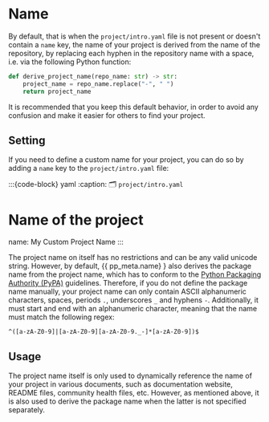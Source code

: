 # Name

By default, that is when the `project/intro.yaml` file is not present or doesn't contain a `name` key,
the name of your project is derived from the name of the repository,
by replacing each hyphen in the repository name with a space, i.e. via the following Python function:
```python
def derive_project_name(repo_name: str) -> str:
    project_name = repo_name.replace("-", " ")
    return project_name
```
It is recommended that you keep this default behavior, in order to avoid any confusion
and make it easier for others to find your project.


## Setting
If you need to define a custom name
for your project, you can do so by adding a `name` key to the `project/intro.yaml` file:

:::{code-block} yaml
:caption: 🗂 `project/intro.yaml`
# Name of the project
name: My Custom Project Name
:::

The project name on itself has no restrictions and can be any valid unicode string.
However, by default, {{ pp_meta.name} } also derives the package name from the project name,
which has to conform to the
[Python Packaging Authority (PyPA)](https://packaging.python.org/en/latest/specifications/name-normalization/)
guidelines. Therefore, if you do not define the package name manually,
your project name can only contain ASCII alphanumeric characters,
spaces, periods `.`, underscores `_` and hyphens `-`.
Additionally, it must start and end with an alphanumeric character,
meaning that the name must match the following regex:
```
^([a-zA-Z0-9]|[a-zA-Z0-9][a-zA-Z0-9._-]*[a-zA-Z0-9])$
```


## Usage
The project name itself is only used to dynamically reference the name of your project
in various documents, such as documentation website, README files, community health files, etc.
However, as mentioned above, it is also used to derive the package name when the latter is not
specified separately.
